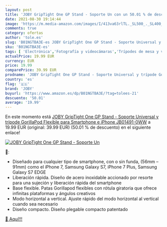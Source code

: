 ```yaml
---
layout: post
title: 'JOBY GripTight One GP Stand - Soporte Un con un 50.01 % de descuento'
date: 2021-08-30 19:14:44
image: 'https://m.media-amazon.com/images/I/413va63rlTL._SL500_._SL400_.jpg'
comments: true
category: ofertas
author: 'tole.es'
slug: 'B01NGTBA3E-es JOBY GripTight One GP Stand - Soporte Universal y trípode...'
sku: 'B01NGTBA3E-es'
tags: [ 'Electrónica','Fotografía y videocámaras','Trípodes de mesa y viaje','Trípodes y monopies','iphone','joby', ]
actualPrice: 19.99 EUR
currency: EUR
price: 19.99
comparePrice: 39.99 EUR
prodname: 'JOBY GripTight One GP Stand - Soporte Universal y trípode GorillaPod Flexible para Smartphone e iPhone  JB01491-0WW'
country: 'es'
flag: '🇪🇸'
brand: 'JOBY'
buyurl: 'https://www.amazon.es/dp/B01NGTBA3E/?tag=tolees-21'
descuento: '50.01'
average: '19.99'
---
```


En este momento está [JOBY GripTight One GP Stand - Soporte Universal y trípode GorillaPod Flexible para Smartphone e iPhone  JB01491-0WW](https://www.amazon.es/dp/B01NGTBA3E/?tag=tolees-21) a 19.99 EUR (original: 39.99 EUR) (50.01 %  de descuento) en el siguiente enlace!

[![JOBY GripTight One GP Stand - Soporte Un](https://m.media-amazon.com/images/I/413va63rlTL._SL500_._SL400_.jpg)](https://www.amazon.es/dp/B01NGTBA3E/?tag=tolees-21)

🔎:

- Diseñado para cualquier tipo de smartphone, con o sin funda, (56mm – 91mm) como el iPhone 7, Samsung Galaxy S7, iPhone 7 Plus, Samsung Galaxy S7 EDGE
- Liberación rápida. Diseño de acero inoxidable accionado por resorte para una sujeción y liberación rápida del smartphone
- Base flexible. Patas Gorillapod flexibles con rótula giratoria que ofrece infinitas plataformas y ángulos creativos
- Modo horizontal a vertical. Ajuste rápido del modo horizontal al vertical cuando sea necesario
- Diseño compacto. Diseño plegable compacto patentado

[🛒 Aquí!!!](https://www.amazon.es/dp/B01NGTBA3E/?tag=tolees-21)
